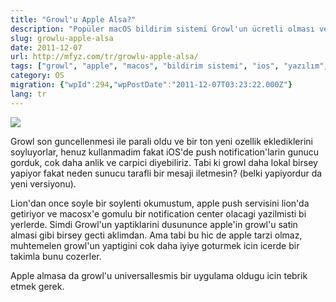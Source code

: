 ```yaml
---
title: "Growl'u Apple Alsa?"
description: "Popüler macOS bildirim sistemi Growl'un ücretli olması ve yeni özellikleriyle birlikte, Apple'ın macOS için kendi bildirim merkezini kurma veya Growl'u satın alma ihtimali üzerine bir değerlendirme."
slug: growlu-apple-alsa
date: 2011-12-07
url: http://mfyz.com/tr/growlu-apple-alsa/
tags: ["growl", "apple", "macos", "bildirim sistemi", "ios", "yazılım", "notification center"]
category: OS
migration: {"wpId":294,"wpPostDate":"2011-12-07T03:23:22.000Z"}
lang: tr
---
```


![](/images/archive/tr/2011/12/growl.jpg)

Growl son guncellenmesi ile parali oldu ve bir ton yeni ozellik eklediklerini soyluyorlar, henuz kullanmadim fakat iOS'de push notification'larin gunucu gorduk, cok daha anlik ve carpici diyebiliriz. Tabi ki growl daha lokal birsey yapiyor fakat neden sunucu tarafli bir mesaji iletmesin? (belki yapiyordur da yeni versiyonu).

Lion'dan once soyle bir soylenti okumustum, apple push servisini lion'da getiriyor ve macosx'e gomulu bir notification center olacagi yazilmisti bi yerlerde. Simdi Growl'un yaptiklarini dusununce apple'in growl'u satin almasi gibi birsey gecti aklimdan. Ama tabi bu hic de apple tarzi olmaz, muhtemelen growl'un yaptigini cok daha iyiye goturmek icin icerde bir takimla bunu cozerler.

Apple almasa da growl'u universallesmis bir uygulama oldugu icin tebrik etmek gerek.